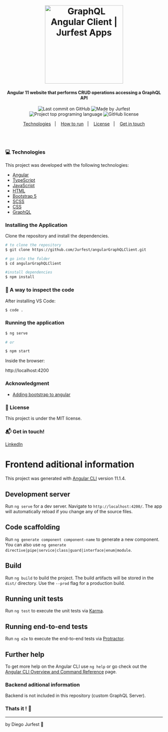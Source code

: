 <h1 align="center">
  <img alt="GraphQL Angular Client | Jurfest Apps" src="./src/assets/img/logo.png" width="250px"/>
    <br>
</h1>

<h4 align="center">
  Angular 11 website that performs CRUD operations accessing a GraphQL API 
</h4>

<p align="center">
<img alt="Last commit on GitHub" src="https://img.shields.io/github/last-commit/Jurfest/angularGraphQLClient">
<img alt="Made by Jurfest" src="https://img.shields.io/badge/made%20by-Jurfest-%20">
<img alt="Project top programing language" src="https://img.shields.io/github/languages/top/Jurfest/angularGraphQLClient">
<img alt="GitHub license" src="https://img.shields.io/github/license/Jurfest/angularGraphQLClient">
</p> 


<p align="center">
  <a href="#computer-technologies">Technologies</a>&nbsp;&nbsp;&nbsp;|&nbsp;&nbsp;&nbsp;
  <a href="#installing-the-application">How to run</a>&nbsp;&nbsp;&nbsp;|&nbsp;&nbsp;&nbsp;
  <a href="#page_facing_up-license">License</a>&nbsp;&nbsp;&nbsp;|&nbsp;&nbsp;&nbsp;
  <a href="#mailbox_with_mail-get-in-touch">Get in touch</a>
</p>
<br><br>

### :computer: Technologies

This project was developed with the following technologies:

-  [Angular](https://angular.io)
-  [TypeScript](https://www.typescriptlang.org)
-  [JavaScript](https://www.javascript.com)
-  [HTML](https://www.w3.org)
-  [Bootstrap 5](https://getbootstrap.com)
-  [SCSS](https://sass-lang.com)
-  [CSS](https://www.w3.org/Style/CSS/Overview.en.html)
-  [GraphQL](https://graphql.org)

### Installing the Application
Clone the repository and install the dependencies.
```bash
# to clone the repository
$ git clone https://github.com/Jurfest/angularGraphQLClient.git

# go into the folder
$ cd angularGraphQLClient

#install dependencies
$ npm install

```

### :microscope: A way to inspect the code

After installing VS Code:

```bash
$ code .
```

### Running the application

```bash
$ ng serve

# or 

$ npm start
```
Inside the browser:
<p>http://localhost:4200</p>

<!-- <img src="public/Print_1.PNG"/>
<img src="public/Print_2.PNG"/>
<img src="public/Print_3.PNG"/> -->

<!-- ### Preview

<h1 align="center">
    <img alt="" src="./src/assets/img/home.png" width="940px"/>
</h1>
<h1 align="center">
    <img alt="" src="./src/assets/img/products.png" width="940px"/>
</h1> -->

### Acknowledgment

-  [Adding bootstrap to angular](https://www.youtube.com/watch?v=peWW7_O-XqM)

<!-- This project is my result after completing the free, online and certified course provided by [CODER](https://www.cod3r.com.br/courses/angular-9-essencial). -->

### :page_facing_up: License

This project is under the MIT license. 

### :mailbox_with_mail: Get in touch!

[LinkedIn](https://www.linkedin.com/in/diegojurfest/)

# Frontend aditional information

This project was generated with [Angular CLI](https://github.com/angular/angular-cli) version 11.1.4.

## Development server

Run `ng serve` for a dev server. Navigate to `http://localhost:4200/`. The app will automatically reload if you change any of the source files.

## Code scaffolding

Run `ng generate component component-name` to generate a new component. You can also use `ng generate directive|pipe|service|class|guard|interface|enum|module`.

## Build

Run `ng build` to build the project. The build artifacts will be stored in the `dist/` directory. Use the `--prod` flag for a production build.

## Running unit tests

Run `ng test` to execute the unit tests via [Karma](https://karma-runner.github.io).

## Running end-to-end tests

Run `ng e2e` to execute the end-to-end tests via [Protractor](http://www.protractortest.org/).

## Further help

To get more help on the Angular CLI use `ng help` or go check out the [Angular CLI Overview and Command Reference](https://angular.io/cli) page.

### Backend aditional information

Backend is not included in this repository (custom GraphQL Server).


### Thats it ! :wave:

---

by Diego Jurfest :tada:
